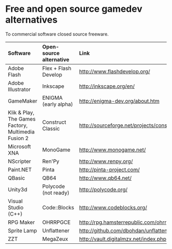 Free and open source gamedev alternatives
=========================================
To commercial software closed source freeware.

| Software | Open-source alternative | Link |
|:---------|:------------------------|:-----|
| Adobe Flash | Flex + Flash Develop | http://www.flashdevelop.org/ |
| Adobe Illustrator | Inkscape | http://inkscape.org/en/ |
| GameMaker | ENIGMA (early alpha) | http://enigma-dev.org/about.htm |
| Klik & Play, The Games Factory, Multimedia Fusion 2 | Construct Classic | http://sourceforge.net/projects/construct/ |
| Microsoft XNA | MonoGame | http://www.monogame.net/ |
| NScripter | Ren'Py | http://www.renpy.org/ |
| Paint.NET | Pinta | http://pinta-project.com/
| QBasic | QB64 | http://www.qb64.net/ |
| Unity3d | Polycode (not ready) | http://polycode.org/ |
| Visual Studio (C++)  | Code::Blocks | http://www.codeblocks.org/
| RPG Maker | OHRRPGCE | http://rpg.hamsterrepublic.com/ohrrpgce/Main_Page |
| Sprite Lamp | Unflattener | http://github.com/dbohdan/unflattener |
| ZZT | MegaZeux | http://vault.digitalmzx.net/index.php |
